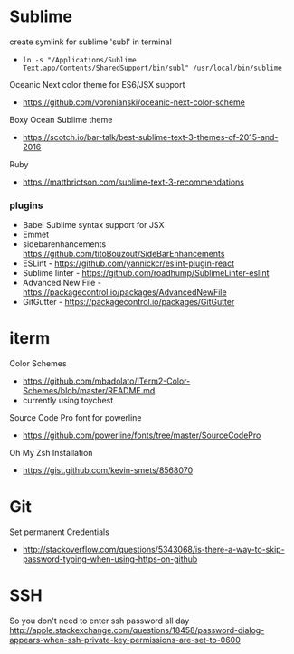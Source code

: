 
# Sublime

create symlink for sublime 'subl' in terminal
 * `ln -s "/Applications/Sublime Text.app/Contents/SharedSupport/bin/subl" /usr/local/bin/sublime`

Oceanic Next color theme for ES6/JSX support
 * https://github.com/voronianski/oceanic-next-color-scheme

Boxy Ocean Sublime theme
* https://scotch.io/bar-talk/best-sublime-text-3-themes-of-2015-and-2016

Ruby
* https://mattbrictson.com/sublime-text-3-recommendations

### plugins
* Babel Sublime syntax support for JSX
* Emmet
* sidebarenhancements https://github.com/titoBouzout/SideBarEnhancements
* ESLint - https://github.com/yannickcr/eslint-plugin-react
* Sublime linter - https://github.com/roadhump/SublimeLinter-eslint
* Advanced New File - https://packagecontrol.io/packages/AdvancedNewFile
* GitGutter - https://packagecontrol.io/packages/GitGutter

# iterm

Color Schemes
* https://github.com/mbadolato/iTerm2-Color-Schemes/blob/master/README.md
* currently using toychest

Source Code Pro font for powerline
* https://github.com/powerline/fonts/tree/master/SourceCodePro

Oh My Zsh Installation
* https://gist.github.com/kevin-smets/8568070


# Git

Set permanent Credentials
* http://stackoverflow.com/questions/5343068/is-there-a-way-to-skip-password-typing-when-using-https-on-github


# SSH
So you don't need to enter ssh password all day
  http://apple.stackexchange.com/questions/18458/password-dialog-appears-when-ssh-private-key-permissions-are-set-to-0600
